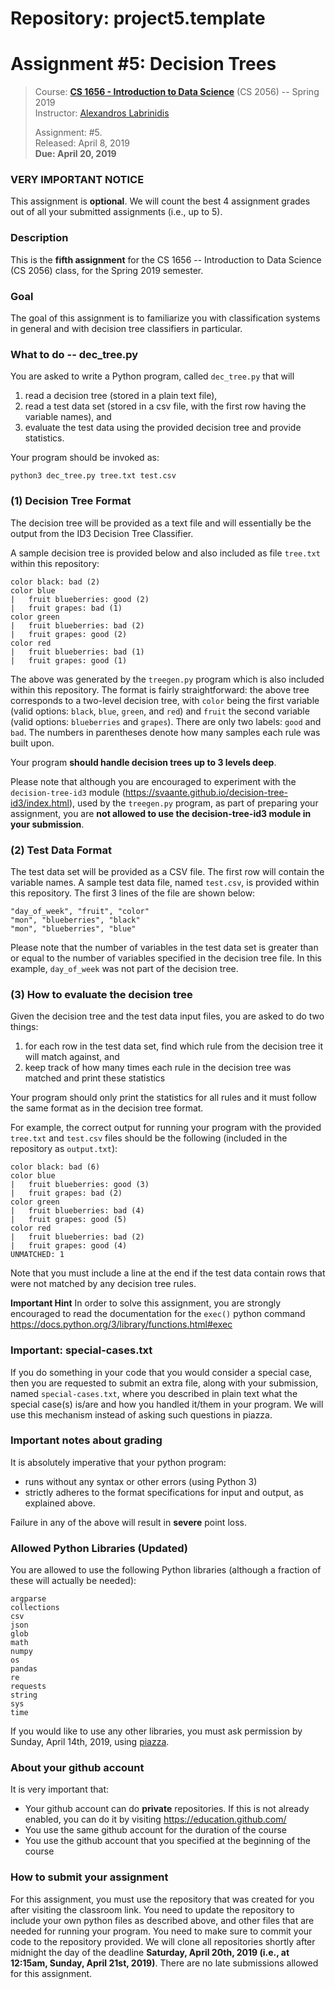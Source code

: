 # Repository: project5.template
# Assignment #5: Decision Trees

> Course: **[CS 1656 - Introduction to Data Science](http://cs1656.org)** (CS 2056) -- Spring 2019   
> Instructor: [Alexandros Labrinidis](http://labrinidis.cs.pitt.edu)  
> 
> Assignment: #5.  
> Released: April 8, 2019  
> **Due:      April 20, 2019**

### VERY IMPORTANT NOTICE ###
This assignment is **optional**. We will count the best 4 assignment grades out of all your submitted assignments (i.e., up to 5).

### Description
This is the **fifth assignment** for the CS 1656 -- Introduction to Data Science (CS 2056) class, for the Spring 2019 semester.

### Goal
The goal of this assignment is to familiarize you with classification systems in general and with decision tree classifiers in particular.


### What to do -- dec_tree.py
You are asked to write a Python program, called `dec_tree.py` that will  
1. read a decision tree (stored in a plain text file),  
2. read a test data set (stored in a csv file, with the first row having the variable names),  and
3. evaluate the test data using the provided decision tree and provide statistics. 

Your program should be invoked as:
```
python3 dec_tree.py tree.txt test.csv
```

### (1) Decision Tree Format
The decision tree will be provided as a text file and will essentially be the output from the ID3 Decision Tree Classifier. 

A sample decision tree is provided below and also included as file `tree.txt` within this repository:
```
color black: bad (2) 
color blue
|   fruit blueberries: good (2) 
|   fruit grapes: bad (1) 
color green
|   fruit blueberries: bad (2) 
|   fruit grapes: good (2) 
color red
|   fruit blueberries: bad (1) 
|   fruit grapes: good (1) 
```

The above was generated by the `treegen.py` program which is also included within this repository. The format is fairly straightforward: the above tree corresponds to a two-level decision tree, with `color` being the first variable (valid options: `black`, `blue`, `green`, and `red`) and `fruit` the second variable (valid options: `blueberries` and `grapes`). There are only two labels: `good` and `bad`. The numbers in parentheses denote how many samples each rule was built upon. 

Your program **should handle decision trees up to 3 levels deep**.  

Please note that although you are encouraged to experiment with the `decision-tree-id3` module (https://svaante.github.io/decision-tree-id3/index.html), used by the `treegen.py` program, as part of preparing your assignment, you are **not allowed to use the decision-tree-id3 module in your submission**.


### (2) Test Data Format
The test data set will be provided as a CSV file. The first row will contain the variable names. A sample test data file, named `test.csv`, is provided within this repository. The first 3 lines of the file are shown below:
```
"day_of_week", "fruit", "color"
"mon", "blueberries", "black"
"mon", "blueberries", "blue"
```

Please note that the number of variables in the test data set is greater than or equal to the number of variables specified in the decision tree file. In this example, `day_of_week` was not part of the decision tree.

 
### (3) How to evaluate the decision tree
Given the decision tree and the test data input files, you are asked to do two things:
1. for each row in the test data set, find which rule from the decision tree it will match against, and   
2. keep track of how many times each rule in the decision tree was matched and print these statistics   

Your program should only print the statistics for all rules and it must follow the same format as in the decision tree format. 

For example, the correct output for running your program with the provided `tree.txt` and `test.csv` files should be the following (included in the repository as `output.txt`):
```
color black: bad (6) 
color blue
|   fruit blueberries: good (3) 
|   fruit grapes: bad (2) 
color green
|   fruit blueberries: bad (4) 
|   fruit grapes: good (5) 
color red
|   fruit blueberries: bad (2) 
|   fruit grapes: good (4) 
UNMATCHED: 1
```

Note that you must include a line at the end if the test data contain rows that were not matched by any decision tree rules.

**Important Hint** In order to solve this assignment, you are strongly encouraged to read the documentation for the `exec()` python command
https://docs.python.org/3/library/functions.html#exec


### Important: special-cases.txt 
If you do something in your code that you would consider a special case, then you are requested to submit an extra file, along with your submission, named `special-cases.txt`, where you described in plain text what the special case(s) is/are and how you handled it/them in your program. We will use this mechanism instead of asking such questions in piazza.


### Important notes about grading
It is absolutely imperative that your python program:  
* runs without any syntax or other errors (using Python 3)  
* strictly adheres to the format specifications for input and output, as explained above.     

Failure in any of the above will result in **severe** point loss. 


### Allowed Python Libraries (Updated)
You are allowed to use the following Python libraries (although a fraction of these will actually be needed):
```
argparse
collections
csv
json
glob
math 
numpy
os
pandas
re
requests
string
sys
time
```
If you would like to use any other libraries, you must ask permission by Sunday, April 14th, 2019, using [piazza](http://cs1656.org).


### About your github account
It is very important that:  
* Your github account can do **private** repositories. If this is not already enabled, you can do it by visiting <https://education.github.com/>  
* You use the same github account for the duration of the course  
* You use the github account that you specified at the beginning of the course  

### How to submit your assignment
For this assignment, you must use the repository that was created for you after visiting the classroom link. You need to update the repository to include your own python files as described above, and other files that are needed for running your program. You need to make sure to commit your code to the repository provided. We will clone all repositories shortly after midnight the day of the deadline **Saturday, April 20th, 2019 (i.e., at 12:15am, Sunday, April 21st, 2019)**. There are no late submissions allowed for this assignment.
